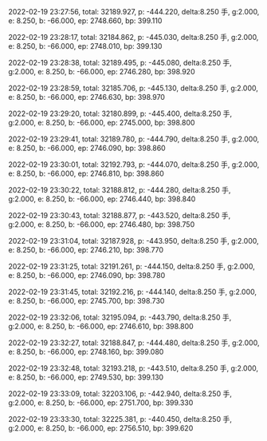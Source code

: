 2022-02-19 23:27:56, total: 32189.927, p: -444.220, delta:8.250 手, g:2.000, e: 8.250, b: -66.000, ep: 2748.660, bp: 399.110

2022-02-19 23:28:17, total: 32184.862, p: -445.030, delta:8.250 手, g:2.000, e: 8.250, b: -66.000, ep: 2748.010, bp: 399.130

2022-02-19 23:28:38, total: 32189.495, p: -445.080, delta:8.250 手, g:2.000, e: 8.250, b: -66.000, ep: 2746.280, bp: 398.920

2022-02-19 23:28:59, total: 32185.706, p: -445.130, delta:8.250 手, g:2.000, e: 8.250, b: -66.000, ep: 2746.630, bp: 398.970

2022-02-19 23:29:20, total: 32180.899, p: -445.400, delta:8.250 手, g:2.000, e: 8.250, b: -66.000, ep: 2745.000, bp: 398.800

2022-02-19 23:29:41, total: 32189.780, p: -444.790, delta:8.250 手, g:2.000, e: 8.250, b: -66.000, ep: 2746.090, bp: 398.860

2022-02-19 23:30:01, total: 32192.793, p: -444.070, delta:8.250 手, g:2.000, e: 8.250, b: -66.000, ep: 2746.810, bp: 398.860

2022-02-19 23:30:22, total: 32188.812, p: -444.280, delta:8.250 手, g:2.000, e: 8.250, b: -66.000, ep: 2746.440, bp: 398.840

2022-02-19 23:30:43, total: 32188.877, p: -443.520, delta:8.250 手, g:2.000, e: 8.250, b: -66.000, ep: 2746.480, bp: 398.750

2022-02-19 23:31:04, total: 32187.928, p: -443.950, delta:8.250 手, g:2.000, e: 8.250, b: -66.000, ep: 2746.210, bp: 398.770

2022-02-19 23:31:25, total: 32191.261, p: -444.150, delta:8.250 手, g:2.000, e: 8.250, b: -66.000, ep: 2746.090, bp: 398.780

2022-02-19 23:31:45, total: 32192.216, p: -444.140, delta:8.250 手, g:2.000, e: 8.250, b: -66.000, ep: 2745.700, bp: 398.730

2022-02-19 23:32:06, total: 32195.094, p: -443.790, delta:8.250 手, g:2.000, e: 8.250, b: -66.000, ep: 2746.610, bp: 398.800

2022-02-19 23:32:27, total: 32188.847, p: -444.480, delta:8.250 手, g:2.000, e: 8.250, b: -66.000, ep: 2748.160, bp: 399.080

2022-02-19 23:32:48, total: 32193.218, p: -443.510, delta:8.250 手, g:2.000, e: 8.250, b: -66.000, ep: 2749.530, bp: 399.130

2022-02-19 23:33:09, total: 32203.106, p: -442.940, delta:8.250 手, g:2.000, e: 8.250, b: -66.000, ep: 2751.700, bp: 399.330

2022-02-19 23:33:30, total: 32225.381, p: -440.450, delta:8.250 手, g:2.000, e: 8.250, b: -66.000, ep: 2756.510, bp: 399.620